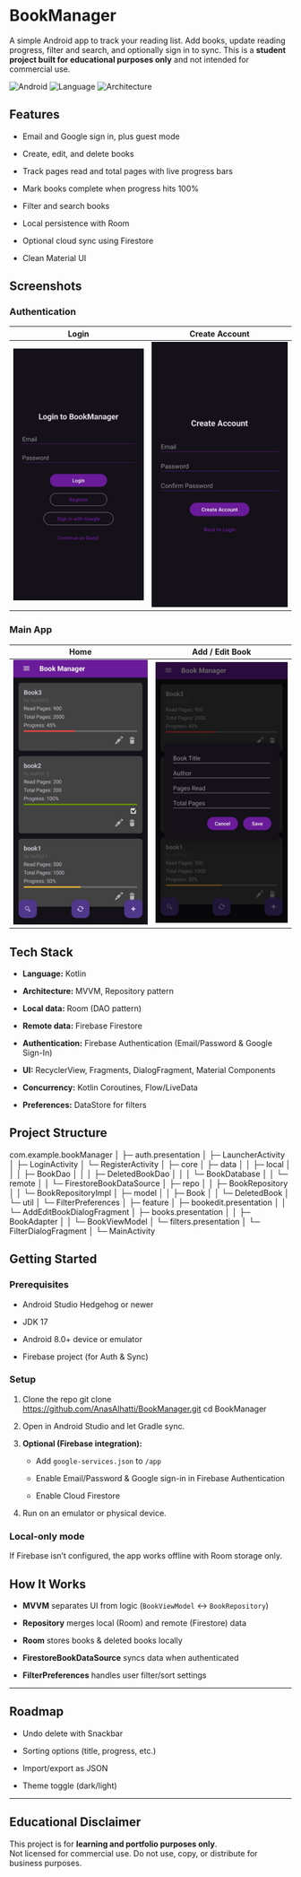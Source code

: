 # BookManager

A simple Android app to track your reading list. Add books, update reading progress, filter and search, and optionally sign in to sync. This is a **student project built for educational purposes only** and not intended for commercial use.

<p align="left"> <img alt="Android" src="https://img.shields.io/badge/Android-8%2B-brightgreen.svg"> <img alt="Language" src="https://img.shields.io/badge/Kotlin-✔-blue.svg"> <img alt="Architecture" src="https://img.shields.io/badge/Architecture-MVVM%20%7C%20Repository%20%7C%20Clean-lightgrey.svg"> </p>

## Features

-   Email and Google sign in, plus guest mode
    
-   Create, edit, and delete books
    
-   Track pages read and total pages with live progress bars
    
-   Mark books complete when progress hits 100%
    
-   Filter and search books
    
-   Local persistence with Room
    
-   Optional cloud sync using Firestore
    
-   Clean Material UI

## Screenshots

### Authentication

| Login | Create Account |
|-------|----------------|
| ![Login](screenshots/login.jpg) | ![Create Account](screenshots/Create_account.jpg) |

### Main App

| Home | Add / Edit Book |
|------|-----------------|
| ![Home](screenshots/home.jpg) | ![Add Edit Book](screenshots/add_edit.jpg) |

## Tech Stack

-   **Language:** Kotlin
    
-   **Architecture:** MVVM, Repository pattern
    
-   **Local data:** Room (DAO pattern)
    
-   **Remote data:** Firebase Firestore
    
-   **Authentication:** Firebase Authentication (Email/Password & Google Sign-In)
    
-   **UI:** RecyclerView, Fragments, DialogFragment, Material Components
    
-   **Concurrency:** Kotlin Coroutines, Flow/LiveData
    
-   **Preferences:** DataStore for filters

## Project Structure

com.example.bookManager
│
├─ auth.presentation
│  ├─ LauncherActivity
│  ├─ LoginActivity
│  └─ RegisterActivity
│
├─ core
│  ├─ data
│  │  ├─ local
│  │  │  ├─ BookDao
│  │  │  ├─ DeletedBookDao
│  │  │  └─ BookDatabase
│  │  └─ remote
│  │     └─ FirestoreBookDataSource
│  ├─ repo
│  │  ├─ BookRepository
│  │  └─ BookRepositoryImpl
│  ├─ model
│  │  ├─ Book
│  │  └─ DeletedBook
│  └─ util
│     └─ FilterPreferences
│
├─ feature
│  ├─ bookedit.presentation
│  │  └─ AddEditBookDialogFragment
│  ├─ books.presentation
│  │  ├─ BookAdapter
│  │  └─ BookViewModel
│  └─ filters.presentation
│     └─ FilterDialogFragment
│
└─ MainActivity

## Getting Started

### Prerequisites

-   Android Studio Hedgehog or newer
    
-   JDK 17
    
-   Android 8.0+ device or emulator
    
-   Firebase project (for Auth & Sync)
    

### Setup

1.  Clone the repo
git clone https://github.com/AnasAlhatti/BookManager.git
cd BookManager
2. Open in Android Studio and let Gradle sync.
    
3.  **Optional (Firebase integration):**
    
    -   Add `google-services.json` to `/app`
        
    -   Enable Email/Password & Google sign-in in Firebase Authentication
        
    -   Enable Cloud Firestore
        
4.  Run on an emulator or physical device.
    

### Local-only mode
If Firebase isn’t configured, the app works offline with Room storage only.

## How It Works

-   **MVVM** separates UI from logic (`BookViewModel` ↔ `BookRepository`)
    
-   **Repository** merges local (Room) and remote (Firestore) data
    
-   **Room** stores books & deleted books locally
    
-   **FirestoreBookDataSource** syncs data when authenticated
    
-   **FilterPreferences** handles user filter/sort settings
    

----------

## Roadmap

-   Undo delete with Snackbar
    
-   Sorting options (title, progress, etc.)
    
-   Import/export as JSON
    
-   Theme toggle (dark/light)
    

----------

## Educational Disclaimer

This project is for **learning and portfolio purposes only**.  
Not licensed for commercial use. Do not use, copy, or distribute for business purposes.

